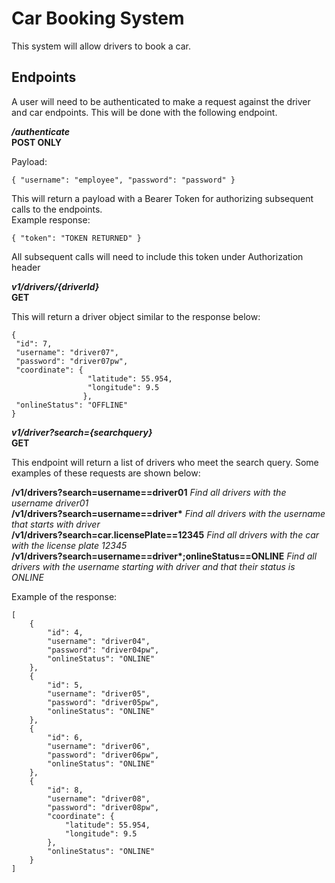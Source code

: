 # Car Booking System

This system will allow drivers to book a car.

## Endpoints

A user will need to be authenticated to make a request against the driver and car endpoints.
This will be done with the following endpoint.

**_/authenticate_**<br/>
**POST ONLY**

Payload: 

`{ "username": "employee", "password": "password" }`

This will return a payload with a Bearer Token for authorizing subsequent calls to the endpoints.<br/>
Example response:

`{
     "token": "TOKEN RETURNED"
 }`
 
 All subsequent calls will need to include this token under Authorization header
 
 **_v1/drivers/{driverId}_**<br/>
 **GET**
 
 This will return a driver object similar to the response below:
 
 ```
 {
  "id": 7,
  "username": "driver07",
  "password": "driver07pw",
  "coordinate": {
                  "latitude": 55.954,
                  "longitude": 9.5
                 },
  "onlineStatus": "OFFLINE"
 }
```
**_v1/driver?search={searchquery}_**<br/>
**GET**

This endpoint will return a list of drivers who meet the search query. Some examples of these requests are shown below:<br/>

**/v1/drivers?search=username==driver01** _Find all drivers with the username driver01_<br/>
**/v1/drivers?search=username==driver&ast;** _Find all drivers with the username that starts with driver_<br/>
**/v1/drivers?search=car.licensePlate==12345** _Find all drivers with the car with the license plate 12345_<br/>
**/v1/drivers?search=username==driver\*;onlineStatus==ONLINE** _Find all drivers with the username starting with driver and that their status is ONLINE_<br/>

Example of the response:<br/>
```
[
    {
        "id": 4,
        "username": "driver04",
        "password": "driver04pw",
        "onlineStatus": "ONLINE"
    },
    {
        "id": 5,
        "username": "driver05",
        "password": "driver05pw",
        "onlineStatus": "ONLINE"
    },
    {
        "id": 6,
        "username": "driver06",
        "password": "driver06pw",
        "onlineStatus": "ONLINE"
    },
    {
        "id": 8,
        "username": "driver08",
        "password": "driver08pw",
        "coordinate": {
            "latitude": 55.954,
            "longitude": 9.5
        },
        "onlineStatus": "ONLINE"
    }
]
```
 
 
 
 
 


    